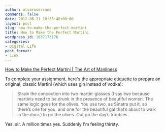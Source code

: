 ```yaml
---
author: alvaroserrano
comments: false
date: 2012-06-21 10:35:40+00:00
layout: post
slug: how-to-make-the-perfect-martini
title: How to Make the Perfect Martini
wordpress_id: 1637173176
categories:
- Digital Life
post_format:
- Link
---
```


[How to Make the Perfect Martini | The Art of Manliness](http://artofmanliness.com/2009/05/04/how-to-make-the-perfect-martini/)

To complete your assignment, here's the appropriate etiquette to prepare an original, classic Martini (which uses gin instead of vodka):



<blockquote>Strain the concoction into two martini glasses (I say two because martinis need to be drunk in the presence of beautiful women. The same logic goes for the olives. You use two, as Sinatra put it, so there’s one for you, and one for the beautiful gal that’s about to walk in the door.) In go the olives. Out go the day’s troubles.</blockquote>



Yes, sir. A million times yes. Suddenly I'm feeling thirsty.
